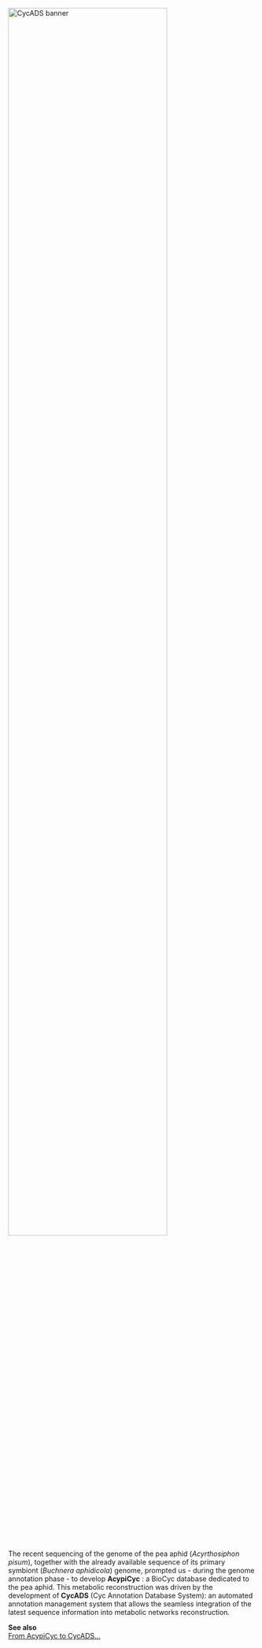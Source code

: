 <div>
<p><img width='80%' alt='CycADS banner' src='http://www4.inra.fr/var/internet4_national_cycads/storage/images/configuration-graphique/haut/bandeau-general/29621-20-eng-GB/Bandeau-general_inra_bandeau_nh.jpg' /></p>
<p>The recent sequencing of the genome of the pea aphid (<em>Acyrthosiphon pisum</em>), together with the already available sequence of its primary symbiont (<em>Buchnera aphidicola</em>) genome, prompted us - during the genome annotation phase - to develop <b>AcypiCyc</b> : a BioCyc database dedicated to the pea aphid. This metabolic reconstruction was driven by the development of <b>CycADS</b> (Cyc Annotation Database System): an automated annotation management system that allows the seamless integration of the latest sequence information into metabolic networks reconstruction.</p>
</div>

<div>
<p>
<b>See also</b><br />
<a href='http://www.cycadsys.org/'>From AcypiCyc to CycADS...</a>
</p>
</div>